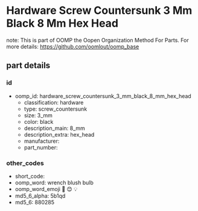 # Hardware Screw Countersunk 3 Mm Black 8 Mm Hex Head  

note: This is part of OOMP the Oopen Organization Method For Parts. For more details: https://github.com/oomlout/oomp_base

##  part details





### id
* oomp_id: hardware_screw_countersunk_3_mm_black_8_mm_hex_head
  * classification: hardware
  * type: screw_countersunk
  * size: 3_mm
  * color: black
  * description_main: 8_mm
  * description_extra: hex_head
  * manufacturer: 
  * part_number: 

### other_codes
* short_code: 
* oomp_word: wrench blush bulb
* oomp_word_emoji :wrench: :blush: :bulb:
* md5_6_alpha: 5b1qd
* md5_6: 880285